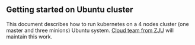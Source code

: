 ## Getting started on Ubuntu cluster
                     
This document describes how to run kubernetes on a 4 nodes cluster (one master and three minions) Ubuntu system. [Cloud team from ZJU](https://github.com/ZJU-SEL) will maintain this work.